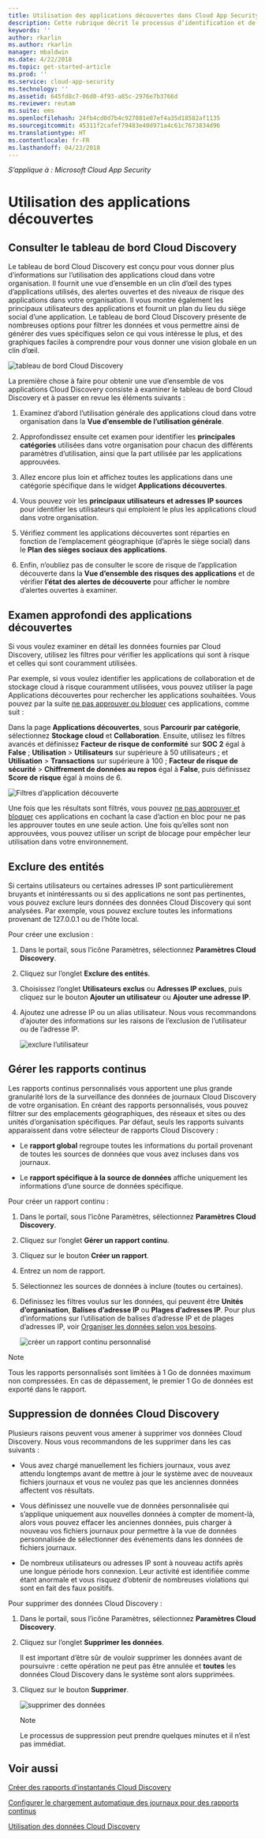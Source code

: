 ```yaml
---
title: Utilisation des applications découvertes dans Cloud App Security | Microsoft Docs
description: Cette rubrique décrit le processus d’identification et de correction des applications Cloud Discovery à risque dans Cloud App Security.
keywords: ''
author: rkarlin
ms.author: rkarlin
manager: mbaldwin
ms.date: 4/22/2018
ms.topic: get-started-article
ms.prod: ''
ms.service: cloud-app-security
ms.technology: ''
ms.assetid: 645fd8c7-06d0-4f93-a85c-2976e7b3766d
ms.reviewer: reutam
ms.suite: ems
ms.openlocfilehash: 24fb4cd0d7b4c927081e07ef4a35d18582af1135
ms.sourcegitcommit: 45311f2cafef79483e40d971a4c61c7673834d96
ms.translationtype: HT
ms.contentlocale: fr-FR
ms.lasthandoff: 04/23/2018
---
```

*S’applique à : Microsoft Cloud App Security*


# <a name="working-with-discovered-apps"></a>Utilisation des applications découvertes

## <a name="review-the-cloud-discovery-dashboard"></a>Consulter le tableau de bord Cloud Discovery

Le tableau de bord Cloud Discovery est conçu pour vous donner plus d’informations sur l’utilisation des applications cloud dans votre organisation. Il fournit une vue d’ensemble en un clin d’œil des types d’applications utilisés, des alertes ouvertes et des niveaux de risque des applications dans votre organisation. Il vous montre également les principaux utilisateurs des applications et fournit un plan du lieu du siège social d’une application. Le tableau de bord Cloud Discovery présente de nombreuses options pour filtrer les données et vous permettre ainsi de générer des vues spécifiques selon ce qui vous intéresse le plus, et des graphiques faciles à comprendre pour vous donner une vision globale en un clin d’œil.

![tableau de bord Cloud Discovery](./media/cloud-discovery-dashboard.png)

La première chose à faire pour obtenir une vue d’ensemble de vos applications Cloud Discovery consiste à examiner le tableau de bord Cloud Discovery et à passer en revue les éléments suivants :
 
1. Examinez d’abord l’utilisation générale des applications cloud dans votre organisation dans la **Vue d’ensemble de l’utilisation générale**.

2. Approfondissez ensuite cet examen pour identifier les **principales catégories** utilisées dans votre organisation pour chacun des différents paramètres d’utilisation, ainsi que la part utilisée par les applications approuvées.

3. Allez encore plus loin et affichez toutes les applications dans une catégorie spécifique dans le widget **Applications découvertes**.

4. Vous pouvez voir les **principaux utilisateurs et adresses IP sources** pour identifier les utilisateurs qui emploient le plus les applications cloud dans votre organisation.
5. Vérifiez comment les applications découvertes sont réparties en fonction de l’emplacement géographique (d’après le siège social) dans le **Plan des sièges sociaux des applications**.

6. Enfin, n’oubliez pas de consulter le score de risque de l’application découverte dans la **Vue d’ensemble des risques des applications** et de vérifier **l’état des alertes de découverte** pour afficher le nombre d’alertes ouvertes à examiner.

## <a name="deep-dive-into-discovered-apps"></a>Examen approfondi des applications découvertes
Si vous voulez examiner en détail les données fournies par Cloud Discovery, utilisez les filtres pour vérifier les applications qui sont à risque et celles qui sont couramment utilisées.


Par exemple, si vous voulez identifier les applications de collaboration et de stockage cloud à risque couramment utilisées, vous pouvez utiliser la page Applications découvertes pour rechercher les applications souhaitées. Vous pouvez par la suite [ne pas approuver ou bloquer](governance-discovery.md) ces applications, comme suit :

Dans la page **Applications découvertes**, sous **Parcourir par catégorie**, sélectionnez **Stockage cloud** et **Collaboration**. Ensuite, utilisez les filtres avancés et définissez **Facteur de risque de conformité** sur **SOC 2** égal à **False** ; **Utilisation** > **Utilisateurs** sur supérieure à 50 utilisateurs ; et **Utilisation** > **Transactions** sur supérieure à 100 ; **Facteur de risque de sécurité** > **Chiffrement de données au repos** égal à **False**, puis définissez **Score de risque** égal à moins de 6.

![Filtres d’application découverte](./media/discovered-app-filters.png)

Une fois que les résultats sont filtrés, vous pouvez [ne pas approuver et bloquer](governance-discovery.md) ces applications en cochant la case d’action en bloc pour ne pas les approuver toutes en une seule action. Une fois qu’elles sont non approuvées, vous pouvez utiliser un script de blocage pour empêcher leur utilisation dans votre environnement.


## <a name="exclude-entities"></a>Exclure des entités  
Si certains utilisateurs ou certaines adresses IP sont particulièrement bruyants et inintéressants ou si des applications ne sont pas pertinentes, vous pouvez exclure leurs données des données Cloud Discovery qui sont analysées. Par exemple, vous pouvez exclure toutes les informations provenant de 127.0.0.1 ou de l’hôte local.  
  
Pour créer une exclusion :  
  
1.  Dans le portail, sous l’icône Paramètres, sélectionnez **Paramètres Cloud Discovery**.  
  
2.  Cliquez sur l’onglet **Exclure des entités**.  
  
3.  Choisissez l’onglet **Utilisateurs exclus** ou **Adresses IP exclues**, puis cliquez sur le bouton **Ajouter un utilisateur** ou **Ajouter une adresse IP**.  
  
4.  Ajoutez une adresse IP ou un alias utilisateur. Nous vous recommandons d’ajouter des informations sur les raisons de l’exclusion de l’utilisateur ou de l’adresse IP.  
  
     ![exclure l’utilisateur](./media/exclude-user.png "exclure l’utilisateur")  
  
## <a name="manage-continuous-reports"></a>Gérer les rapports continus  
Les rapports continus personnalisés vous apportent une plus grande granularité lors de la surveillance des données de journaux Cloud Discovery de votre organisation. En créant des rapports personnalisés, vous pouvez filtrer sur des emplacements géographiques, des réseaux et sites ou des unités d’organisation spécifiques. Par défaut, seuls les rapports suivants apparaissent dans votre sélecteur de rapports Cloud Discovery :  
  
-  Le **rapport global** regroupe toutes les informations du portail provenant de toutes les sources de données que vous avez incluses dans vos journaux.  
  
- Le **rapport spécifique à la source de données** affiche uniquement les informations d’une source de données spécifique.  
  
Pour créer un rapport continu :  
  
1.  Dans le portail, sous l’icône Paramètres, sélectionnez **Paramètres Cloud Discovery**.  
  
2.  Cliquez sur l’onglet **Gérer un rapport continu**.  
  
3.  Cliquez sur le bouton **Créer un rapport**.  
  
4.  Entrez un nom de rapport.  
  
5.  Sélectionnez les sources de données à inclure (toutes ou certaines).  
  
6.  Définissez les filtres voulus sur les données, qui peuvent être **Unités d’organisation**, **Balises d’adresse IP** ou **Plages d’adresses IP**. Pour plus d’informations sur l’utilisation de balises d’adresse IP et de plages d’adresses IP, voir [Organiser les données selon vos besoins](ip-tags.md).  
  
    ![créer un rapport continu personnalisé](./media/create-custom-continuous-report.png) 

> [!NOTE]
> Tous les rapports personnalisés sont limitées à 1 Go de données maximum non compressées. En cas de dépassement, le premier 1 Go de données est exporté dans le rapport.


## <a name="deleting-cloud-discovery-data"></a>Suppression de données Cloud Discovery  
Plusieurs raisons peuvent vous amener à supprimer vos données Cloud Discovery. Nous vous recommandons de les supprimer dans les cas suivants :  
  
-   Vous avez chargé manuellement les fichiers journaux, vous avez attendu longtemps avant de mettre à jour le système avec de nouveaux fichiers journaux et vous ne voulez pas que les anciennes données affectent vos résultats.  
  
-   Vous définissez une nouvelle vue de données personnalisée qui s’applique uniquement aux nouvelles données à compter de moment-là, alors vous pouvez effacer les anciennes données, puis charger à nouveau vos fichiers journaux pour permettre à la vue de données personnalisée de sélectionner des événements dans les données de fichiers journaux.  
  
-   De nombreux utilisateurs ou adresses IP sont à nouveau actifs après une longue période hors connexion. Leur activité est identifiée comme étant anormale et vous risquez d’obtenir de nombreuses violations qui sont en fait des faux positifs.  
  
Pour supprimer des données Cloud Discovery :  
  
1. Dans le portail, sous l’icône Paramètres, sélectionnez **Paramètres Cloud Discovery**.  
  
2. Cliquez sur l’onglet **Supprimer les données**.  
  
    Il est important d’être sûr de vouloir supprimer les données avant de poursuivre : cette opération ne peut pas être annulée et **toutes** les données Cloud Discovery dans le système sont alors supprimées.  
  
3. Cliquez sur le bouton **Supprimer**.  
  
    ![supprimer des données](./media/delete-data.png "supprimer des données")  
  
   > [!NOTE]  
   >  Le processus de suppression peut prendre quelques minutes et il n’est pas immédiat.  




## <a name="see-also"></a>Voir aussi
 
[Créer des rapports d’instantanés Cloud Discovery](create-snapshot-cloud-discovery-reports.md)

[Configurer le chargement automatique des journaux pour des rapports continus](configure-automatic-log-upload-for-continuous-reports.md)

[Utilisation des données Cloud Discovery](working-with-cloud-discovery-data.md)

